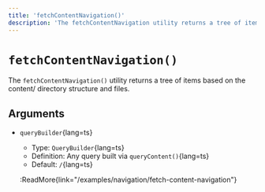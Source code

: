```yaml
---
title: 'fetchContentNavigation()'
description: 'The fetchContentNavigation utility returns a tree of items based on the content/ directory structure and files.'
---
```


# `fetchContentNavigation()`

The `fetchContentNavigation()` utility returns a tree of items based on the content/ directory structure and files.

## Arguments

- `queryBuilder`{lang=ts}
  - Type: `QueryBuilder`{lang=ts}
  - Definition: Any query built via `queryContent()`{lang=ts}
  - Default: `/`{lang=ts}

  :ReadMore{link="/examples/navigation/fetch-content-navigation"}
